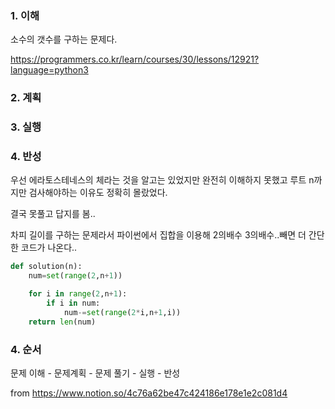 ### 1. 이해

소수의 갯수를 구하는 문제다.


https://programmers.co.kr/learn/courses/30/lessons/12921?language=python3

### 2. 계획



### 3. 실행



### 4. 반성


우선 에라토스테네스의 체라는 것을 알고는 있었지만 완전히 이해하지 못했고
루트 n까지만 검사해야하는 이유도 정확히 몰랐었다. 

결국 못풀고 답지를 봄..

차피 길이를 구하는 문제라서 파이썬에서 집합을 이용해 2의배수 3의배수..빼면
더 간단한 코드가 나온다..


```python
def solution(n):
    num=set(range(2,n+1))

    for i in range(2,n+1):
        if i in num:
            num-=set(range(2*i,n+1,i))
    return len(num)

```


### 4. 순서

문제 이해 - 문제계획 - 문제 풀기 - 실행 - 반성


from https://www.notion.so/4c76a62be47c424186e178e1e2c081d4
